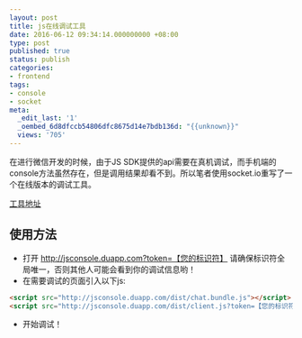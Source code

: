 ```yaml
---
layout: post
title: js在线调试工具
date: 2016-06-12 09:34:14.000000000 +08:00
type: post
published: true
status: publish
categories:
- frontend
tags:
- console
- socket
meta:
  _edit_last: '1'
  _oembed_6d8dfccb54806dfc8675d14e7bdb136d: "{{unknown}}"
  views: '705'
---
```

在进行微信开发的时候，由于JS SDK提供的api需要在真机调试，而手机端的console方法虽然存在，但是调用结果却看不到。所以笔者使用socket.io重写了一个在线版本的调试工具。

[工具地址](http://jsconsole.org/)

## 使用方法
+ 打开 http://jsconsole.duapp.com?token=【您的标识符】 请确保标识符全局唯一，否则其他人可能会看到你的调试信息哟！   
+ 在需要调试的页面引入以下js:   

```html
<script src="http://jsconsole.duapp.com/dist/chat.bundle.js"></script>
<script src="http://jsconsole.duapp.com/dist/client.js?token=【您的标识符】"></script>
```

+ 开始调试！